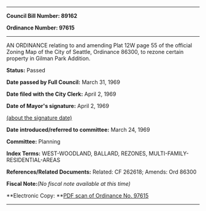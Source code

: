 

********

**Council Bill Number: 89162**
   
**Ordinance Number: 97615**
********

 AN ORDINANCE relating to and amending Plat 12W page 55 of the official Zoning Map of the City of Seattle, Ordinance 86300, to rezone certain property in Gilman Park Addition.

**Status:** Passed
   
**Date passed by Full Council:** March 31, 1969
   
**Date filed with the City Clerk:** April 2, 1969
   
**Date of Mayor's signature:** April 2, 1969
   
[(about the signature date)](/~public/approvaldate.htm)
   
   
   
**Date introduced/referred to committee:** March 24, 1969
   
**Committee:** Planning
   
   
**Index Terms:** WEST-WOODLAND, BALLARD, REZONES, MULTI-FAMILY-RESIDENTIAL-AREAS

**References/Related Documents:** Related: CF 262618; Amends: Ord 86300

**Fiscal Note:**_(No fiscal note available at this time)_

**Electronic Copy: **[PDF scan of Ordinance No. 97615](/~archives/Ordinances/Ord_97615.pdf)

********

